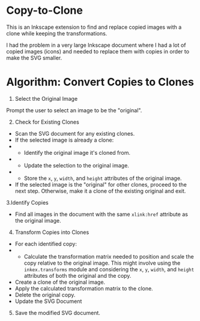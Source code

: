 # Copy-to-Clone
This is an Inkscape extension to find and replace copied images with a clone while keeping the transformations.

I had the problem in a very large Inkscape document where I had a lot of copied images (icons) and needed to replace them with copies in order to make the SVG smaller. 

# Algorithm: Convert Copies to Clones 

1. Select the Original Image

Prompt the user to select an image to be the "original".

2. Check for Existing Clones

* Scan the SVG document for any existing clones.
* If the selected image is already a clone:
* * Identify the original image it's cloned from.
* * Update the selection to the original image.
* * Store the `x`, `y`, `width`, and `height` attributes of the original image.
* If the selected image is the "original" for other clones, proceed to the next step. Otherwise, make it a clone of the existing original and exit.

3.Identify Copies

* Find all images in the document with the same `xlink:href` attribute as the original image.

4. Transform Copies into Clones

* For each identified copy:
* * Calculate the transformation matrix needed to position and scale the copy relative to the original image. This might involve using the `inkex.transforms` module and considering the `x`, `y`, `width`, and `height` attributes of both the original and the copy.
* Create a clone of the original image.
* Apply the calculated transformation matrix to the clone.
* Delete the original copy.
* Update the SVG Document

5. Save the modified SVG document.
